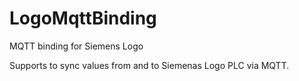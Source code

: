 # LogoMqttBinding
MQTT binding for Siemens Logo

Supports to sync values from and to Siemenas Logo PLC via MQTT.

